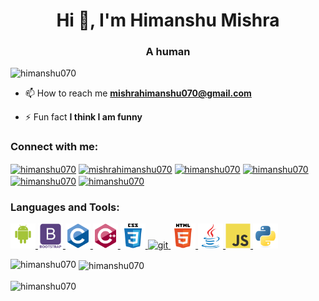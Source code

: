 <h1 align="center">Hi 👋, I'm Himanshu Mishra</h1>
<h3 align="center">A human</h3>

<p align="left"> <img src="https://komarev.com/ghpvc/?username=himanshu070&label=Profile%20views&color=0e75b6&style=flat" alt="himanshu070" /> </p>

- 📫 How to reach me **mishrahimanshu070@gmail.com**

- ⚡ Fun fact **I think I am funny**

<h3 align="left">Connect with me:</h3>
<p align="left">
<a href="https://codepen.io/himanshu070" target="blank"><img align="center" src="https://raw.githubusercontent.com/rahuldkjain/github-profile-readme-generator/master/src/images/icons/Social/codepen.svg" alt="himanshu070" height="30" width="40" /></a>
<a href="https://linkedin.com/in/mishrahimanshu070" target="blank"><img align="center" src="https://raw.githubusercontent.com/rahuldkjain/github-profile-readme-generator/master/src/images/icons/Social/linked-in-alt.svg" alt="mishrahimanshu070" height="30" width="40" /></a>
<a href="https://www.codechef.com/users/himanshu070" target="blank"><img align="center" src="https://cdn.jsdelivr.net/npm/simple-icons@3.1.0/icons/codechef.svg" alt="himanshu070" height="30" width="40" /></a>
<a href="https://www.hackerrank.com/himanshu070" target="blank"><img align="center" src="https://raw.githubusercontent.com/rahuldkjain/github-profile-readme-generator/master/src/images/icons/Social/hackerrank.svg" alt="himanshu070" height="30" width="40" /></a>
<a href="https://codeforces.com/profile/himanshu070" target="blank"><img align="center" src="https://cdn.jsdelivr.net/npm/simple-icons@3.0.1/icons/codeforces.svg" alt="himanshu070" height="30" width="40" /></a>
<a href="https://www.leetcode.com/himanshu070" target="blank"><img align="center" src="https://raw.githubusercontent.com/rahuldkjain/github-profile-readme-generator/master/src/images/icons/Social/leet-code.svg" alt="himanshu070" height="30" width="40" /></a>
</p>

<h3 align="left">Languages and Tools:</h3>
<p align="left"> <a href="https://developer.android.com" target="_blank"> <img src="https://raw.githubusercontent.com/devicons/devicon/master/icons/android/android-original-wordmark.svg" alt="android" width="40" height="40"/> </a> <a href="https://getbootstrap.com" target="_blank"> <img src="https://raw.githubusercontent.com/devicons/devicon/master/icons/bootstrap/bootstrap-plain-wordmark.svg" alt="bootstrap" width="40" height="40"/> </a> <a href="https://www.cprogramming.com/" target="_blank"> <img src="https://raw.githubusercontent.com/devicons/devicon/master/icons/c/c-original.svg" alt="c" width="40" height="40"/> </a> <a href="https://www.w3schools.com/cpp/" target="_blank"> <img src="https://raw.githubusercontent.com/devicons/devicon/master/icons/cplusplus/cplusplus-original.svg" alt="cplusplus" width="40" height="40"/> </a> <a href="https://www.w3schools.com/css/" target="_blank"> <img src="https://raw.githubusercontent.com/devicons/devicon/master/icons/css3/css3-original-wordmark.svg" alt="css3" width="40" height="40"/> </a> <a href="https://git-scm.com/" target="_blank"> <img src="https://www.vectorlogo.zone/logos/git-scm/git-scm-icon.svg" alt="git" width="40" height="40"/> </a> <a href="https://www.w3.org/html/" target="_blank"> <img src="https://raw.githubusercontent.com/devicons/devicon/master/icons/html5/html5-original-wordmark.svg" alt="html5" width="40" height="40"/> </a> <a href="https://www.java.com" target="_blank"> <img src="https://raw.githubusercontent.com/devicons/devicon/master/icons/java/java-original.svg" alt="java" width="40" height="40"/> </a> <a href="https://developer.mozilla.org/en-US/docs/Web/JavaScript" target="_blank"> <img src="https://raw.githubusercontent.com/devicons/devicon/master/icons/javascript/javascript-original.svg" alt="javascript" width="40" height="40"/> </a> <a href="https://www.python.org" target="_blank"> <img src="https://raw.githubusercontent.com/devicons/devicon/master/icons/python/python-original.svg" alt="python" width="40" height="40"/> </a> </p>

<p><img align="left" src="https://github-readme-stats.vercel.app/api/top-langs?username=himanshu070&show_icons=true&locale=en&layout=compact" alt="himanshu070" /></p>

<p>&nbsp;<img align="center" src="https://github-readme-stats.vercel.app/api?username=himanshu070&show_icons=true&locale=en" alt="himanshu070" /></p>

<p><img align="center" src="https://github-readme-streak-stats.herokuapp.com/?user=himanshu070&" alt="himanshu070" /></p>
